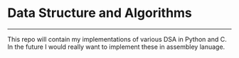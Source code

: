 # Data Structure and Algorithms
--------------------------------------------------------

This repo will contain my implementations of various DSA in Python and C. In the future I would really want to implement these in assembley lanuage. 